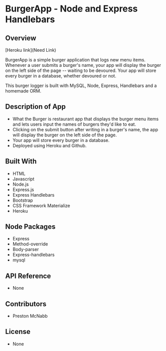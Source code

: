 # BurgerApp - Node and Express Handlebars

## Overview

[Heroku link](Need Link)

BurgerApp is a simple burger application that logs new menu items. Whenever a user submits a burger's name, your app will display the burger on the left side of the page -- waiting to be devoured. Your app will store every burger in a database, whether devoured or not.

This burger logger is built  with MySQL, Node, Express, Handlebars and a homemade ORM.

## Description of App

* What the Burger is restaurant app that displays the burger menu items and lets users input the names of burgers they'd like to eat.
* Clicking on the submit button after writing in a burger's name, the app will display the burger on the left side of the page.
* Your app will store every burger in a database.
* Deployed using Heroku and Github.

## Built With

* HTML
* Javascript
* Node.js
* Express.js
* Express Handlebars
* Bootstrap
* CSS Framework Materialize
* Heroku

## Node Packages

* Express
* Method-override
* Body-parser
* Express-handlebars
* mysql

## API Reference

* None

## Contributors

* Preston McNabb

## License

* None



